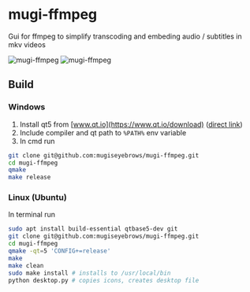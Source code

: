# mugi-ffmpeg

Gui for ffmpeg to simplify transcoding and embeding audio / subtitles in mkv videos

![mugi-ffmpeg](https://mugiseyebrows.github.io/img/mugi-ffmpeg-enqueue.png)
![mugi-ffmpeg](https://mugiseyebrows.github.io/img/mugi-ffmpeg-run.png)

## Build 

### Windows

1) Install qt5 from [www.qt.io](https://www.qt.io/download) ([direct link](http://master.qt.io/archive/qt/5.11/5.11.3/qt-opensource-windows-x86-5.11.3.exe))
2) Include compiler and qt path to `%PATH%` env variable
3) In cmd run

```bash
git clone git@github.com:mugiseyebrows/mugi-ffmpeg.git
cd mugi-ffmpeg
qmake
make release
```

### Linux (Ubuntu)

In terminal run

```bash
sudo apt install build-essential qtbase5-dev git
git clone git@github.com:mugiseyebrows/mugi-ffmpeg.git
cd mugi-ffmpeg
qmake -qt=5 'CONFIG+=release'
make
make clean
sudo make install # installs to /usr/local/bin
python desktop.py # copies icons, creates desktop file
```